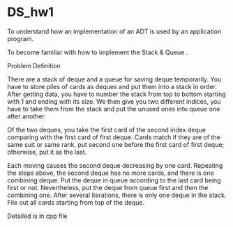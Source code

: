# DS_hw1

To understand how an implementation of an ADT is used by an application program.

To become familiar with how to implement the Stack & Queue . 

Problem Definition

There are a stack of deque and a queue for saving deque temporarily. You have to store piles of cards as deques and put them into a stack in order. After getting data, you have to number the stack from top to bottom starting with 1 and ending with its size. We then give you two different indices, you have to take them from the stack and put the unused ones into queue one after another. 

Of the two deques, you take the first card of the second index deque comparing with the first card of first deque. Cards match if they are of the same suit or same rank, put second one before the first card of first deque; otherwise, put it as the last. 

Each moving causes the second deque decreasing by one card. Repeating the steps above, the second deque has no more cards, and there is one combining deque. Put the deque in queue according to the last card being first or not. Nevertheless, put the deque from queue first and then the combining one. After several iterations, there is only one deque in the stack. File out all cards starting from top of the deque. 
 
Detailed is in cpp file
